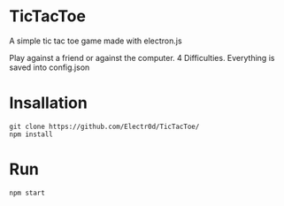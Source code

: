 # TicTacToe
A simple tic tac toe game made with electron.js

Play against a friend or against the computer.
4 Difficulties.
Everything is saved into config.json



# Insallation
```
git clone https://github.com/Electr0d/TicTacToe/
npm install
```

# Run
```
npm start
```
